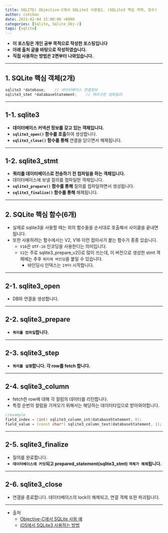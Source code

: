 ```yaml
---
title: SQLITE) Objective-C에서 SQLite3 사용법1. (SQLite3 핵심 객체, 함수)
author: cotchan
date: 2021-02-04 15:00:00 +0800
categories: [Sqlite, Sqlite_Obj-c]
tags: [sqlite]   
---
```


+ **이 포스팅은 개인 공부 목적으로 작성한 포스팅입니다**
+ **아래 출처 글을 바탕으로 작성하였습니다.**
+ **직접 사용하는 방법은 2편부터 나와있습니다.**

---

## 1. SQLite 핵심 객체(2개)

```c++
sqlite3 *datebase;    // 데이터베이스 연결정보
sqlite3_stmt *databaseStatement;    // 쿼리구문 컴파일러
```
---

## 1-1. sqlite3

+ **데이터베이스 커넥션 정보를 갖고 있는 객체입니다.**
+ **`sqlite3_open()` 함수를 호출**하여 생성합니다.
+ **`sqlite3_close()` 함수를 통해** 연결을 닫으면서 해제됩니다.

---

## 1-2. sqlite3_stmt

+ **쿼리를 데이터베이스로 전송하기 전 컴파일을 하는 객체입니다.**
+ 데이터베이스에 보낼 질의를 컴파일한 객체입니다.
+ **`sqlite3_prepare()` 함수를 통해** 질의를 컴파일하면서 생성됩니다.
+ **`sqlite3_finalize()` 함수를 통해** 해제됩니다.

---

## 2. SQLite 핵심 함수(6개)

+ 실제로 sqlite3을 사용할 때는 위의 함수들을 순서대로 호출해서 사이클을 끝내면 됩니다.
+ 또한 사용하려는 함수에서는 V2, V16 이런 접미사가 붙는 함수가 종종 있습니다.
  + `V16`은 `UTF-16` 인코딩을 사용한다는 의미입니다.
  + `V2`는 주로 sqlite3_prepare_v2()로 많이 쓰는데, 이 버전으로 생성한 stmt 객체에는 추후 `쿼리에 바인딩`을 붙일 수 있습니다.
    + 바인딩시 인덱스는 `1부터` 시작합니다.

---

## 2-1. sqlite3_open

+ DB와 연결을 생성합니다.

---

## 2-2. sqlite3_prepare

+ **`쿼리를 컴파일`합니다.**

---

## 2-3. sqlite3_step

+ **`쿼리를 실행`합니다. 각 row를 fetch 합니다.**

---

## 2-4. sqlite3_column

+ fetch한 row에 대해 각 컬럼의 데이터를 리턴합니다.
+ 특정 순번의 컬럼을 가져오기 위해서는 해당하는 데이터타입으로 받아와야합니다. 

```c++
//example
field_index = (int) sqlite3_column_int(databaseStatement, 0);
field_value = (const char*) sqlite3_column_text(databaseStatement, 1);
```

---

## 2-5. sqlite3_finalize

+ 질의를 완료합니다.
+ **`데이터베이스에 커밋`되고 prepared_statement(sqlite3_stmt) `객체가 해제`됩니다.**

---

## 2-6. sqlite3_close

+ 연결을 종료합니다. 데이터베이스의 lock이 해제되고, 연결 객체 또한 파괴됩니다. 

---

+ 출처
  + [Objective-C에서 SQLite 사용 예](https://tapito.tistory.com/613)
  + [iOS에서 SQLite3 사용하는 방법](https://soooprmx.com/archives/4656)
